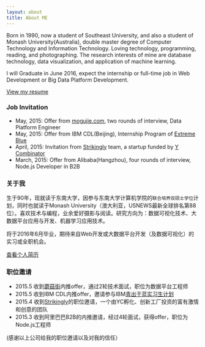 ```yaml
---
layout: about
title: About ME
---
```


Born in 1990, now a student of Southeast University, and also a student of Monash University(Australia), double master degree of Computer Technology and Information Technology. Loving technology, programming, reading, and photographing. The research interests of mine are database technology, data visualization, and application of machine learning. 

I will Graduate in June 2016, expect the internship or full-time job in Web Development or Big Data Platform Development.

[View my resume](/RESUME.html)

### Job Invitation

- May, 2015: Offer from [mogujie.com](http://www.mogujie.com/), two rounds of interview, Data Platform Engineer
- May, 2015: Offer from IBM CDL(Beijing), Internship Program of [Extreme Blue](http://www.ibmcampus.com/join02-qing.html)
- April, 2015: Invitation from [Strikingly](https://www.strikingly.com/) team, a startup funded by [Y Combinator](https://www.ycombinator.com/)
- March, 2015: Offer from Alibaba(Hangzhou), four rounds of interview, Node.js Developer in B2B

### 关于我

生于90年，现就读于东南大学，因参与东南大学计算机学院的`联合培养双硕士学位`计划，同时也就读于Monash University（澳大利亚，USNEWS最新全球排名第88位）。喜欢技术与编程，业余爱好摄影与阅读。研究方向为：数据可视化技术、大数据平台应用与开发、机器学习应用技术。 

将于2016年6月毕业，期待来自Web开发或大数据平台开发（及数据可视化）的实习或全职机会。

[查看个人简历](/RESUME.html)

### 职位邀请

- 2015.5 收到[蘑菇街](http://www.mogujie.com/)内推offer，通过2轮技术面试，职位为数据平台工程师
- 2015.5 收到IBM CDL内推offer，邀请参与IBM[青出于蓝实习生计划](http://www.ibmcampus.com/join02-qing.html)
- 2015.4 收到[Strikingly](https://www.strikingly.com/)的职位邀请，一个由YC孵化、创新工厂投资的富有激情和创意的团队
- 2015.3 收到阿里巴巴B2B的内推邀请，经过4轮面试，获得offer，职位为Node.js工程师

(感谢以上公司给我的职位邀请以及对我的信任）